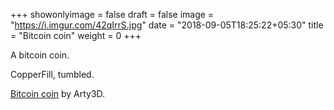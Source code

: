+++
showonlyimage = false
draft = false
image = "https://i.imgur.com/42qIrrS.jpg"
date = "2018-09-05T18:25:22+05:30"
title = "Bitcoin coin"
weight = 0
+++

A bitcoin coin.
<!--more-->

CopperFill, tumbled.

<a href="https://www.myminifactory.com/object/3d-print-bitcoin-49537">Bitcoin coin</a> by Arty3D.

